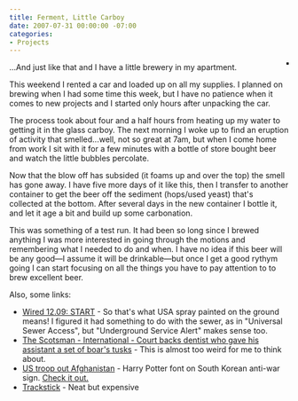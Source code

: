```yaml
---
title: Ferment, Little Carboy
date: 2007-07-31 00:00:00 -07:00
categories:
- Projects
---
```


<p>...And just like that and I have a little brewery in my apartment.<a href="http://www.flickr.com/photos/torrez/953942977/" title="photo sharing"><img src="http://farm2.static.flickr.com/1119/953942977_8068fc24c1_m.jpg" alt="" style="border: solid 2px #000000;" align="right" /></a></p>

<p>This weekend I rented a car and loaded up on all my supplies. I planned on brewing when I had some time this week, but I have no patience when it comes to new projects and I started only hours after unpacking the car.</p>

<p>The process took about four and a half hours from heating up my water to getting it in the glass carboy. The next morning I woke up to find an eruption of activity that smelled...well, not so great at 7am, but when I come home from work I sit with it for a few minutes with a bottle of store bought beer and watch the little bubbles percolate. </p>

<p>Now that the blow off has subsided (it foams up and over the top) the smell has gone away. I have five more days of it like this, then I transfer to another container to get the beer off the sediment (hops/used yeast) that's collected at the bottom. After several days in the new container I bottle it, and let it age a bit and build up some carbonation.</p>

<p>This was something of a test run. It had been so long since I brewed anything I was more interested in going through the motions and remembering what I needed to do and when. I have no idea if this beer will be any good&mdash;I assume it will be drinkable&mdash;but once I get a good rythym going I can start focusing on all the things you have to pay attention to to brew excellent beer.</p>

<p>Also, some links:</p>

<ul>    <li><a href="http://www.wired.com/wired/archive/12.09/start.html?pg=9">Wired 12.09: START</a> - So that's what USA spray painted on the ground means! I figured it had something to do with the sewer, as in "Universal Sewer Access", but  "Underground Service Alert" makes sense too.</li>   <li><a href="http://thescotsman.scotsman.com/international.cfm?id=1177332007">The Scotsman - International - Court backs dentist who gave his assistant a set of boar's tusks</a> - This is almost too weird for me to think about.</li>    <li><a href="http://www.chinadaily.com.cn/world/2007-07/29/content_5445397.htm">US troop out Afghanistan</a> - Harry Potter font on South Korean anti-war sign. <a href="http://www.mugglenet.com/downloads/fonts/">Check it out.</a></li><li><a href="http://www.googleearthstore.com/ProductDetails.asp?ProductCode=1-TSII">Trackstick</a> - Neat but expensive</li></ul>
